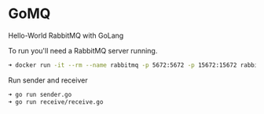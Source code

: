 # GoMQ
Hello-World RabbitMQ with GoLang

To run you'll need a RabbitMQ server running.
```bash
➜ docker run -it --rm --name rabbitmq -p 5672:5672 -p 15672:15672 rabbitmq:3.13-management
```


Run sender and receiver
```bash
➜ go run sender.go
➜ go run receive/receive.go
```
